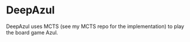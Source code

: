 # DeepAzul
DeepAzul uses MCTS (see my MCTS repo for the implementation) to play the board game Azul.
